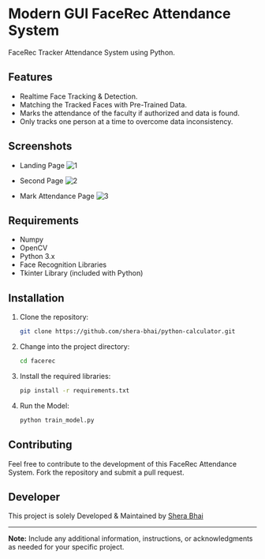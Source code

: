# Modern GUI FaceRec Attendance System

FaceRec Tracker Attendance System using Python.

## Features
- Realtime Face Tracking & Detection.
- Matching the Tracked Faces with Pre-Trained Data.
- Marks the attendance of the faculty if authorized and data is found.
- Only tracks one person at a time to overcome data inconsistency.


## Screenshots

- Landing Page ![1](https://github.com/shera-bhai/facerec/assets/78367273/87f05824-b5f7-42c5-91b2-8a99237074dd)

- Second Page ![2](https://github.com/shera-bhai/facerec/assets/78367273/a179c95d-bd19-4e6e-b3bc-10fd3f0428e0)

- Mark Attendance Page ![3](https://github.com/shera-bhai/facerec/assets/78367273/bbf3e983-75c8-4fc8-bed5-fc2fc3923edc)

## Requirements

- Numpy
- OpenCV
- Python 3.x
- Face Recognition Libraries
- Tkinter Library (included with Python)

## Installation

1. Clone the repository:

    ```bash
    git clone https://github.com/shera-bhai/python-calculator.git
    ```

2. Change into the project directory:

    ```bash
    cd facerec
    ```

3. Install the required libraries:

    ```bash
    pip install -r requirements.txt
    ```

4. Run the Model:

    ```bash
    python train_model.py
    ```

## Contributing

Feel free to contribute to the development of this FaceRec Attendance System. Fork the repository and submit a pull request.

## Developer

This project is solely Developed & Maintained by [Shera Bhai](https://github.com/shera-bhai)

---

**Note:** Include any additional information, instructions, or acknowledgments as needed for your specific project.

